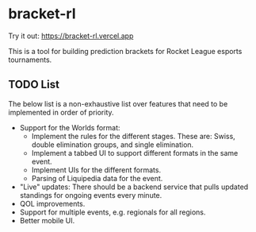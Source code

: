 # bracket-rl
Try it out: https://bracket-rl.vercel.app

This is a tool for building prediction brackets for Rocket League esports tournaments.

## TODO List
The below list is a non-exhaustive list over features that need to be implemented in order of priority.

* Support for the Worlds format:
  - Implement the rules for the different stages. These are: Swiss, double elimination groups, and single elimination.
  - Implement a tabbed UI to support different formats in the same event.
  - Implement UIs for the different formats.
  - Parsing of Liquipedia data for the event.
* "Live" updates: There should be a backend service that pulls updated standings for ongoing events every minute.
* QOL improvements.
* Support for multiple events, e.g. regionals for all regions.
* Better mobile UI.
